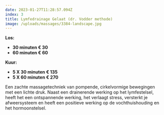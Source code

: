 ```yaml
---
date: 2023-01-27T11:28:57.094Z
index: 3
title: Lymfedrainage Gelaat (dr. Vodder methode)
image: /uploads/massages/3384-landscape.jpg
---
```

**Los:**
- **30 minuten € 30**
- **60 minuten € 60**

**Kuur:**
- **5 X 30 minuten € 135**
- **5 X 60 minuten € 270**

Een zachte massagetechniek van pompende, cirkelvormige bewegingen met een lichte druk. Naast een drainerende werking op het lymfestelsel, heeft het een ontspannende werking, het verlaagt stress, versterkt je afweersysteem en heeft een positieve werking op de vochthuishouding en het hormoonstelsel.